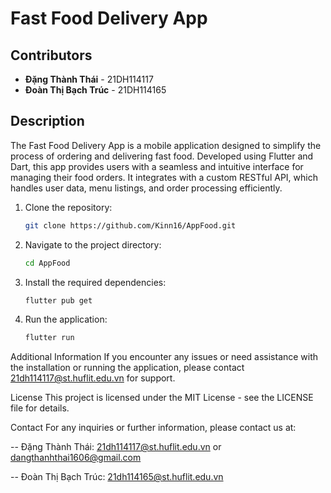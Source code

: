 # Fast Food Delivery App

## Contributors
- **Đặng Thành Thái** - 21DH114117
- **Đoàn Thị Bạch Trúc** - 21DH114165

## Description
The Fast Food Delivery App is a mobile application designed to simplify the process of ordering and delivering fast food. Developed using Flutter and Dart, this app provides users with a seamless and intuitive interface for managing their food orders. It integrates with a custom RESTful API, which handles user data, menu listings, and order processing efficiently.

1. Clone the repository:
   ```bash
   git clone https://github.com/Kinn16/AppFood.git
2. Navigate to the project directory:
   ```bash
   cd AppFood
3. Install the required dependencies:
   ```bash
   flutter pub get
4. Run the application:
   ```bash
   flutter run

Additional Information
If you encounter any issues or need assistance with the installation or running the application, please contact 21dh114117@st.huflit.edu.vn for support.

License
This project is licensed under the MIT License - see the LICENSE file for details.

Contact
For any inquiries or further information, please contact us at:

-- Đặng Thành Thái: 21dh114117@st.huflit.edu.vn or dangthanhthai1606@gmail.com

-- Đoàn Thị Bạch Trúc: 21dh114165@st.huflit.edu.vn

